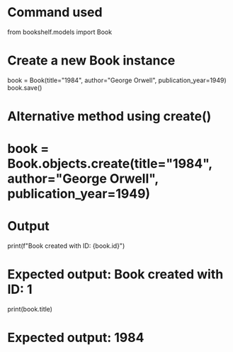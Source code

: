 # Command used 
from bookshelf.models import Book

# Create a new Book instance
book = Book(title="1984", author="George Orwell", publication_year=1949)
book.save()

# Alternative method using create()
# book = Book.objects.create(title="1984", author="George Orwell", publication_year=1949)

# Output 

print(f"Book created with ID: {book.id}")
# Expected output: Book created with ID: 1

print(book.title)
# Expected output: 1984